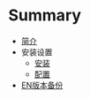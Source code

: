 # Summary

* [简介](README.md)
* 安装设置
   * [安装](setup-installation.md)
   * [配置](setup-configuration.md)
* [EN版本备份](ENbackup/README.md)


